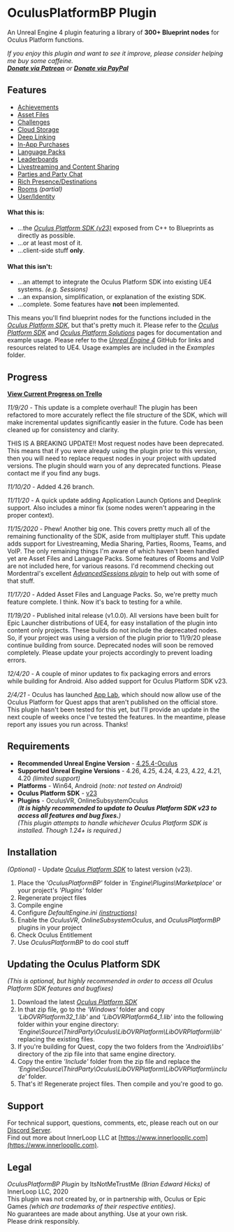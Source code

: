 # OculusPlatformBP Plugin

An Unreal Engine 4 plugin featuring a library of **300+ Blueprint nodes** for Oculus Platform functions.

*If you enjoy this plugin and want to see it improve, please consider helping me buy some caffeine.<br>
[**Donate via Patreon**](https://www.patreon.com/innerloopllc) or [**Donate via PayPal**](https://paypal.me/bhicks85)*

## Features
+ [Achievements](https://developer.oculus.com/documentation/unreal/ps-achievements)
+ [Asset Files](https://developer.oculus.com/documentation/unreal/ps-assets/)
+ [Challenges](https://developer.oculus.com/documentation/unreal/ps-challenges/)
+ [Cloud Storage](https://developer.oculus.com/documentation/unreal/ps-cloud-storage/)
+ [Deep Linking](https://developer.oculus.com/documentation/unreal/ps-deep-linking/)
+ [In-App Purchases](https://developer.oculus.com/documentation/unreal/ps-iap/)
+ [Language Packs](https://developer.oculus.com/documentation/unreal/ps-language-packs/)
+ [Leaderboards](https://developer.oculus.com/documentation/unreal/ps-leaderboards/)
+ [Livestreaming and Content Sharing](https://developer.oculus.com/documentation/unreal/ps-sharing/)
+ [Parties and Party Chat](https://developer.oculus.com/documentation/unreal/ps-parties/)
+ [Rich Presence/Destinations](https://developer.oculus.com/documentation/unreal/ps-rich-presence/)
+ [Rooms](https://developer.oculus.com/documentation/unreal/ps-rooms/) *(partial)*
+ [User/Identity](https://developer.oculus.com/documentation/unreal/ps-presence/)

#### What this is:
+ ...the [*Oculus Platform SDK (v23)*](https://developer.oculus.com/reference/platform/v23/) exposed from C++ to Blueprints as directly as possible.
+ ...or at least most of it.
+ ...client-side stuff **only**.

#### What this isn't:
+ ...an attempt to integrate the Oculus Platform SDK into existing UE4 systems. *(e.g. Sessions)*
+ ...an expansion, simplification, or explanation of the existing SDK.
+ ...complete. Some features have **not** been implemented.

This means you'll find blueprint nodes for the functions included in the [*Oculus Platform SDK*](https://developer.oculus.com/reference/platform/v23/), but that's pretty much it. Please refer to the [*Oculus Platform SDK*](https://developer.oculus.com/reference/platform/v23/) and [*Oculus Platform Solutions*](https://developer.oculus.com/documentation/unreal/ps-platform-intro/) pages for documentation and example usage. Please refer to the [*Unreal Engine 4*](https://github.com/EpicGames/UnrealEngine) GitHub for links and resources related to UE4. Usage examples are included in the *Examples* folder.

## Progress
[**View Current Progress on Trello**](https://trello.com/b/TNGt3Yer/oculusplatformbp)<br>

*11/9/20* - This update is a complete overhaul! The plugin has been refactored to more accurately reflect the file structure of the SDK, which will make incremental updates significantly easier in the future. Code has been cleaned up for consistency and clarity.

THIS IS A BREAKING UPDATE!! Most request nodes have been deprecated. This means that if you were already using the plugin prior to this version, then you will need to replace request nodes in your project with updated versions. The plugin should warn you of any deprecated functions. Please contact me if you find any bugs.

*11/10/20* - Added 4.26 branch.

*11/11/20* - A quick update adding Application Launch Options and Deeplink support. Also includes a minor fix (some nodes weren't appearing in the proper context).

*11/15/2020* - Phew! Another big one. This covers pretty much all of the remaining functionality of the SDK, aside from multiplayer stuff. This update adds support for Livestreaming, Media Sharing, Parties, Rooms, Teams, and VoIP. The only remaining things I'm aware of which haven't been handled yet are Asset Files and Language Packs. Some features of Rooms and VoIP are not included here, for various reasons. I'd recommend checking out Mordentral's excellent [*AdvancedSessions plugin*](https://github.com/mordentral/AdvancedSessionsPlugin) to help out with some of that stuff.

*11/17/20* - Added Asset Files and Language Packs. So, we're pretty much feature complete. I think. Now it's back to testing for a while.

*11/19/20* - Published inital release (v1.0.0). All versions have been built for Epic Launcher distributions of UE4, for easy installation of the plugin into content only projects. These builds do not include the deprecated nodes. So, if your project was using a version of the plugin prior to 11/9/20 please continue building from source. Deprecated nodes will soon be removed completely. Please update your projects accordingly to prevent loading errors.

*12/4/20* - A couple of minor updates to fix packaging errors and errors while building for Android. Also added support for Oculus Platform SDK v23.

*2/4/21* - Oculus has launched [App Lab](https://developer.oculus.com/blog/introducing-app-lab-a-new-way-to-distribute-oculus-quest-apps/), which should now allow use of the Oculus Platform for Quest apps that aren't published on the official store. This plugin hasn't been tested for this yet, but I'll provide an update in the next couple of weeks once I've tested the features. In the meantime, please report any issues you run across. Thanks!

## Requirements
* **Recommended Unreal Engine Version** - [4.25.4-Oculus](https://github.com/Oculus-VR/UnrealEngine/tree/4.25)
* **Supported Unreal Engine Versions** - 4.26, 4.25, 4.24, 4.23, 4.22, 4.21, 4.20 *(limited support)*
* **Platforms** - Win64, Android *(note: not tested on Android)*
* **Oculus Platform SDK** - [v23](https://developer.oculus.com/downloads/package/oculus-platform-sdk/23.0.0/)<br>
* **Plugins** - OculusVR, OnlineSubsystemOculus<br>
*(**It is highly recommended to update to Oculus Platform SDK v23 to access all features and bug fixes.**)*<br>
*(This plugin attempts to handle whichever Oculus Platform SDK is installed. Though 1.24+ is required.)*<br>

## Installation
*(Optional)* - Update [*Oculus Platform SDK*](https://developer.oculus.com/downloads/package/oculus-platform-sdk/) to latest version (v23).
1) Place the *'OculusPlatformBP'* folder in *'Engine\Plugins\Marketplace'* or your project's *'Plugins'* folder
2) Regenerate project files
3) Compile engine
4) Configure *DefaultEngine.ini [(instructions)](https://developer.oculus.com/documentation/unreal/ps-setup/)*
5) Enable the *OculusVR*, *OnlineSubsystemOculus*, and *OculusPlatformBP* plugins in your project
6) Check Oculus Entitlement
7) Use *OculusPlatformBP* to do cool stuff

## Updating the Oculus Platform SDK
*(This is optional, but highly recommended in order to access all Oculus Platform SDK features and bugfixes)*
1) Download the latest [*Oculus Platform SDK*](https://developer.oculus.com/downloads/package/oculus-platform-sdk/)
2) In that zip file, go to the *'Windows'* folder and copy *'LibOVRPlatform32_1.lib'* and *'LibOVRPlatform64_1.lib'* into the following folder within your engine directory: *'Engine\Source\ThirdParty\Oculus\LibOVRPlatform\LibOVRPlatform\lib'* replacing the existing files.
3) If you're building for Quest, copy the two folders from the *'Android\libs'* directory of the zip file into that same engine directory.
4) Copy the entire *'Include'* folder from the zip file and replace the *'Engine\Source\ThirdParty\Oculus\LibOVRPlatform\LibOVRPlatform\include'* folder.
5) That's it! Regenerate project files. Then compile and you're good to go.

## Support
For technical support, questions, comments, etc, please reach out on our [Discord Server](https://discord.gg/k6KxJvq).<br>
Find out more about InnerLoop LLC at [https://www.innerloopllc.com](https://www.innerloopllc.com).

## Legal
*OculusPlatformBP Plugin* by ItsNotMeTrustMe *(Brian Edward Hicks)* of InnerLoop LLC, 2020<br>
This plugin was not created by, or in partnership with, Oculus or Epic Games *(which are trademarks of their respective entities)*.<br>
No guarantees are made about anything. Use at your own risk.<br>
Please drink responsibly.
